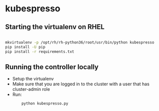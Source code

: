 # kubespresso

## Starting the virtualenv on RHEL

```bash

mkvirtualenv -p /opt/rh/rh-python36/root/usr/bin/python kubespresso
pip install -U pip
pip install -r requirements.txt
```

## Running the controller locally

* Setup the virtualenv
* Make sure that you are logged in to the cluster with a user that has cluster-admin role
* Run:
    ```bash
        python kubespresso.py
    ```
